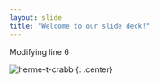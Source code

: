 ```yaml
---
layout: slide
title: "Welcome to our slide deck!"
---
```


 Modifying line 6

![herme-t-crabb](https://octodex.github.com/images/herme-t-crabb.png)
{: .center}

